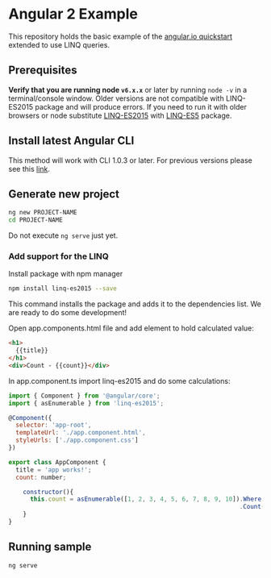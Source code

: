 # Angular 2 Example

This repository holds the basic example of the [angular.io quickstart](https://cli.angular.io/) extended to use LINQ queries.

## Prerequisites

**Verify that you are running node `v6.x.x`** or later by running `node -v` in a terminal/console window. Older versions are not compatible with LINQ-ES2015 package and will produce errors. 
If you need to run it with older browsers or node substitute [LINQ-ES2015](https://www.npmjs.com/package/linq-es2015) with [LINQ-ES5](https://www.npmjs.com/package/linq-es5) package.

## Install latest Angular CLI

This method will work with CLI 1.0.3 or later. For previous versions please see this [link]().

## Generate new project
```bash
ng new PROJECT-NAME
cd PROJECT-NAME
```
Do not execute ```ng serve``` just yet.

### Add support for the LINQ

Install package with npm manager
```bash
npm install linq-es2015 --save
```
This command installs the package and adds it to the dependencies list. We are ready to do some development!

Open app.components.html file and add element to hold calculated value:
```html
<h1>
  {{title}}
</h1>
<div>Count - {{count}}</div>
```

In app.component.ts import linq-es2015 and do some calculations:
```javascript
import { Component } from '@angular/core';
import { asEnumerable } from 'linq-es2015';

@Component({
  selector: 'app-root',
  templateUrl: './app.component.html',
  styleUrls: ['./app.component.css']
})

export class AppComponent {
  title = 'app works!';
  count: number;

    constructor(){
      this.count = asEnumerable([1, 2, 3, 4, 5, 6, 7, 8, 9, 10]).Where(a => a % 2 == 1)
                                                                .Count();        
    }
}

```

## Running sample

```ng serve```
